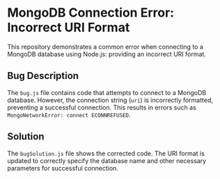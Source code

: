 # MongoDB Connection Error: Incorrect URI Format

This repository demonstrates a common error when connecting to a MongoDB database using Node.js: providing an incorrect URI format.

## Bug Description
The `bug.js` file contains code that attempts to connect to a MongoDB database.  However, the connection string (`uri`) is incorrectly formatted, preventing a successful connection. This results in errors such as `MongoNetworkError: connect ECONNREFUSED`.

## Solution
The `bugSolution.js` file shows the corrected code. The URI format is updated to correctly specify the database name and other necessary parameters for successful connection.